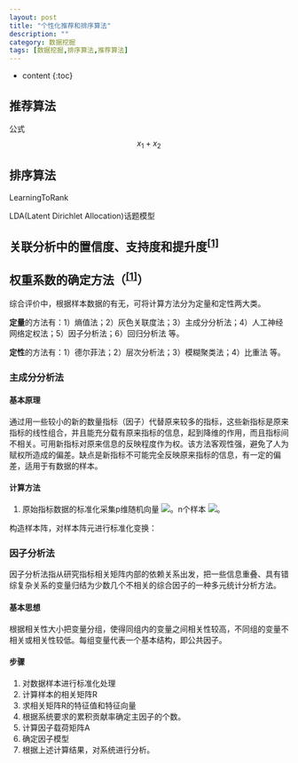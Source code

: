 ```yaml
---
layout: post
title: "个性化推荐和排序算法"
description: ""
category: 数据挖掘
tags: [数据挖掘,排序算法,推荐算法]
---
```

* content
{:toc}


## 推荐算法

公式 $$ x_{1}+x_{2} $$





## 排序算法

LearningToRank

LDA(Latent Dirichlet Allocation)话题模型

## 关联分析中的置信度、支持度和提升度<sup>[[1]](http://www.360doc.com/content/15/0611/19/25802092_477451393.shtml)</sup>


## 权重系数的确定方法（<sup>[[1]](http://doc.mbalib.com/view/28415cb56e34ca527b0f148f4ae11be5.html)</sup>）

综合评价中，根据样本数据的有无，可将计算方法分为定量和定性两大类。

**定量**的方法有：1）熵值法；2）灰色关联度法；3）主成分分析法；4）人工神经网络定权法；5）因子分析法；6）回归分析法 等。

**定性**的方法有：1）德尔菲法；2）层次分析法；3）模糊聚类法；4）比重法 等。

### 主成分分析法

#### 基本原理

通过用一些较小的新的数量指标（因子）代替原来较多的指标，这些新指标是原来指标的线性组合，并且能充分载有原来指标的信息，起到降维的作用，而且指标间不相关。可用新指标对原来信息的反映程度作为权。该方法客观性强，避免了人为赋权所造成的偏差。缺点是新指标不可能完全反映原来指标的信息，有一定的偏差，适用于有数据的样本。

#### 计算方法

1. 原始指标数据的标准化采集p维随机向量 <img src="http://latex.codecogs.com/png.latex?x%3D%28x_%7B1%7D%2Cx_%7B2%7D%2C...%2Cx_%7Bp%7D%29%5E%7BT%7D">。n个样本 <img src="http://latex.codecogs.com/png.latex?X_%7Bi%7D%3D%28x_%7Bi%2C1%7D%2Cx_%7Bi%2C2%7D%2C...%2Cx_%7Bi%2Cp%7D%29%5E%7BT%7D%2Cn%3Ep">。

构造样本阵，对样本阵元进行标准化变换：

### 因子分析法

因子分析法指从研究指标相关矩阵内部的依赖关系出发，把一些信息重叠、具有错综复杂关系的变量归结为少数几个不相关的综合因子的一种多元统计分析方法。

#### 基本思想

根据相关性大小把变量分组，使得同组内的变量之间相关性较高，不同组的变量不相关或相关性较低。每组变量代表一个基本结构，即公共因子。

#### 步骤

1. 对数据样本进行标准化处理
2. 计算样本的相关矩阵R
3. 求相关矩阵R的特征值和特征向量
4. 根据系统要求的累积贡献率确定主因子的个数。
5. 计算因子载荷矩阵A
6. 确定因子模型
7. 根据上述计算结果，对系统进行分析。
